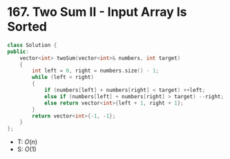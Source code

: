# 167. Two Sum II - Input Array Is Sorted

```cpp
class Solution {
public:
    vector<int> twoSum(vector<int>& numbers, int target)
    {
        int left = 0, right = numbers.size() - 1;
        while (left < right)
        {
            if (numbers[left] + numbers[right] < target) ++left;
            else if (numbers[left] + numbers[right] > target) --right;
            else return vector<int>{left + 1, right + 1};
        }
        return vector<int>{-1, -1};
    }
};
```

- T: $O(n)$
- S: $O(1)$
